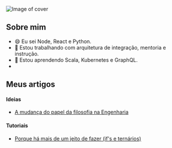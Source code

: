![Image of cover](https://github.com/tiagosestari/tiagosestari/blob/master/images/tiago_sestari.png)

## Sobre mim
- 😄 Eu sei Node, React e Python.
- 🔭 Estou trabalhando com arquitetura de integração, mentoria e instrução.
- 🌱 Estou aprendendo Scala, Kubernetes e GraphQL.
- 
## Meus artigos
#### Ideias
- [A mudança do papel da filosofia na Engenharia](articles/AmudancadopapeldafilosofianaEngenharia.md)
#### Tutoriais
- [Porque há mais de um jeito de fazer (if's e ternários)](articles/Porquehamaisdeumjeitodefazerifseternarios.md)


<!--
**tiagosestari/tiagosestari** is a ✨ _special_ ✨ repository because its `README.md` (this file) appears on your GitHub profile.

Here are some ideas to get you started:

- 💬 Ask me about ...
- 📫 How to reach me: ...
- 😄 Pronouns: ...
- ⚡ Fun fact: ...

-->
